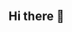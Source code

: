 ## Hi there 👋

<!--
**huonglandoan/huonglandoan** is a ✨ _special_ ✨ repository because its `README.md` (this file) appears on your GitHub profile.
Welcome to my page 🌸 
Hi there I'm Peanut!
🌸 Passionate developer | Creative thinker | Lifelong learner 🌸

I'm a Computer Science student at Ho Chi Minh City University of Technology (HCMUT) and an aspiring Computer Vision engineer passionate about teaching machines to see and understand the world. Although I’m still at the beginning of my journey, I’m driven by ambition and curiosity. My goal is to grow into a skilled AI Engineer who builds impactful solutions while continuously learning along the way. Every project here reflects not only code, but also my progress, passion, and vision for the future. 🚀

🌱 Currently Learning
Fundamentals of Computer Vision (image processing, object detection)
Deep Learning with PyTorch & TensorFlow
Research papers & hands-on tutorials in AI and CV

🎯 Future Projects (Coming Soon)
🖼️ Image classification with CNNs
👁️ Object detection using YOLO
🤖 AI applications for real-world problems

💻 Skills & Interests
Programming: Python, C++
AI & Machine Learning
Data preprocessing & visualization
Passion for innovation & problem-solving

📫 Connect with me
💼 LinkedIn: https://www.linkedin.com/public-profile/settings?lipi=urn%3Ali%3Apage%3Ad_flagship3_profile_self_edit_contact-info%3BO8zWwiIeQv2%2FBTWw7je%2B6g%3D%3D)]
🌐 Facebook: https://www.facebook.com/huong.lan.ddoan/
✉️ Email: lan.doanhuonglan@gmail.com

✨ Every project here reflects not just code, but also my progress, passion, and vision for the future. ✨
